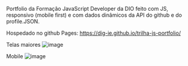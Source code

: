 Portfolio da Formação JavaScript Developer da DIO feito com JS, responsivo (mobile first) e com dados dinâmicos da API do github e do profile.JSON. 

Hospedado no github Pages: https://dig-ie.github.io/trilha-js-portfolio/

Telas maiores
![image](https://github.com/dig-ie/trilha-js-portfolio/assets/101150281/f726977a-b677-4e45-9db0-638ef5cd8a1c)

Mobile
![image](https://github.com/dig-ie/trilha-js-portfolio/assets/101150281/6172beb4-5bee-4488-b4c5-24a76a64ea7f)




